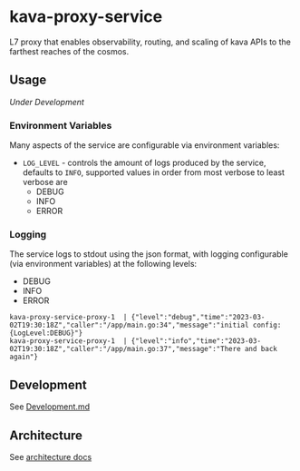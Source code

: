 # kava-proxy-service

L7 proxy that enables observability, routing, and scaling of kava APIs to the farthest reaches of the cosmos.

## Usage

_Under Development_

### Environment Variables

Many aspects of the service are configurable via environment variables:

- `LOG_LEVEL` - controls the amount of logs produced by the service, defaults to `INFO`, supported values in order from most verbose to least verbose are
    - DEBUG
    - INFO
    - ERROR

### Logging

The service logs to stdout using the json format, with logging configurable (via environment variables) at the following levels:
- DEBUG
- INFO
- ERROR

```text
kava-proxy-service-proxy-1  | {"level":"debug","time":"2023-03-02T19:30:18Z","caller":"/app/main.go:34","message":"initial config: {LogLevel:DEBUG}"}
kava-proxy-service-proxy-1  | {"level":"info","time":"2023-03-02T19:30:18Z","caller":"/app/main.go:37","message":"There and back again"}
```

## Development

See [Development.md](./DEVELOPMENT.md)

## Architecture

See [architecture docs](./architecture/)
